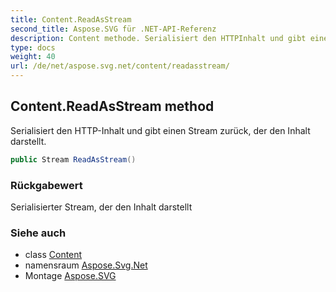 ```yaml
---
title: Content.ReadAsStream
second_title: Aspose.SVG für .NET-API-Referenz
description: Content methode. Serialisiert den HTTPInhalt und gibt einen Stream zurück der den Inhalt darstellt.
type: docs
weight: 40
url: /de/net/aspose.svg.net/content/readasstream/
---
```

## Content.ReadAsStream method

Serialisiert den HTTP-Inhalt und gibt einen Stream zurück, der den Inhalt darstellt.

```csharp
public Stream ReadAsStream()
```

### Rückgabewert

Serialisierter Stream, der den Inhalt darstellt

### Siehe auch

* class [Content](../)
* namensraum [Aspose.Svg.Net](../../content/)
* Montage [Aspose.SVG](../../../)


